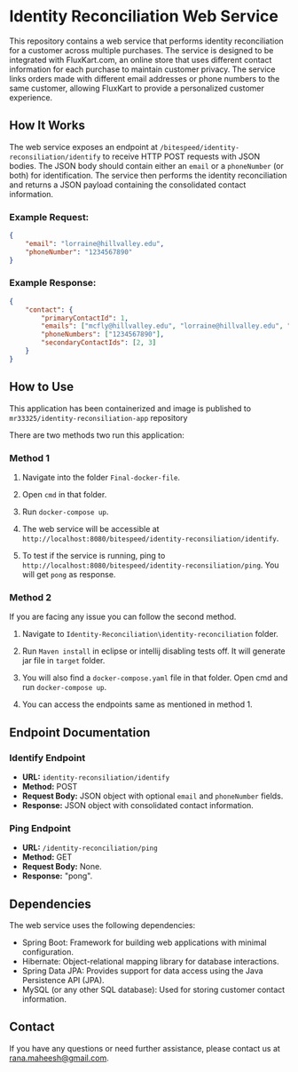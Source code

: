 # Identity Reconciliation Web Service

This repository contains a web service that performs identity reconciliation for a customer across multiple purchases. The service is designed to be integrated with FluxKart.com, an online store that uses different contact information for each purchase to maintain customer privacy. The service links orders made with different email addresses or phone numbers to the same customer, allowing FluxKart to provide a personalized customer experience.

## How It Works

The web service exposes an endpoint at `/bitespeed/identity-reconsiliation/identify` to receive HTTP POST requests with JSON bodies. The JSON body should contain either an `email` or a `phoneNumber` (or both) for identification. The service then performs the identity reconciliation and returns a JSON payload containing the consolidated contact information.

### Example Request:

```json
{
    "email": "lorraine@hillvalley.edu",
    "phoneNumber": "1234567890"
}
```

### Example Response:

```json
{
    "contact": {
        "primaryContactId": 1,
        "emails": ["mcfly@hillvalley.edu", "lorraine@hillvalley.edu", "george@hillvalley.edu"],
        "phoneNumbers": ["1234567890"],
        "secondaryContactIds": [2, 3]
    }
}
```

## How to Use
This application has been containerized and image is published to `mr33325/identity-reconsiliation-app` repository

There are two methods two run this application:

### Method 1

1. Navigate into the folder `Final-docker-file`.

2. Open `cmd` in that folder.

3. Run `docker-compose up`.

4. The web service will be accessible at `http://localhost:8080/bitespeed/identity-reconsiliation/identify`.

5. To test if the service is running, ping to `http://localhost:8080/bitespeed/identity-reconsiliation/ping`. You will get `pong` as response.


### Method 2

If you are facing any issue you can follow the second method.

1. Navigate to `Identity-Reconciliation\identity-reconciliation` folder.
  
2. Run `Maven install` in eclipse or intellij disabling tests off. It will generate jar file in `target` folder.

3. You will also find a `docker-compose.yaml` file in that folder. Open cmd and run `docker-compose up`.

4.  You can access the endpoints same as mentioned in method 1.

## Endpoint Documentation

### Identify Endpoint

- **URL:** `identity-reconsiliation/identify`
- **Method:** POST
- **Request Body:** JSON object with optional `email` and `phoneNumber` fields.
- **Response:** JSON object with consolidated contact information.

### Ping Endpoint

- **URL:** `/identity-reconciliation/ping`
- **Method:** GET
- **Request Body:** None.
- **Response:** "pong".

## Dependencies

The web service uses the following dependencies:

- Spring Boot: Framework for building web applications with minimal configuration.
- Hibernate: Object-relational mapping library for database interactions.
- Spring Data JPA: Provides support for data access using the Java Persistence API (JPA).
- MySQL (or any other SQL database): Used for storing customer contact information.

## Contact

If you have any questions or need further assistance, please contact us at [rana.maheesh@gmail.com](mailto:rana.maheesh@gmail.com).
